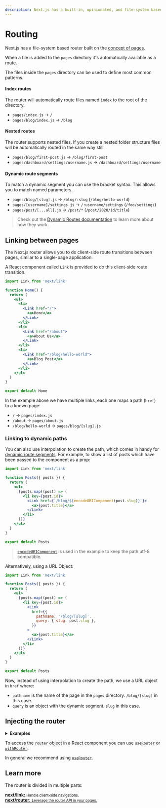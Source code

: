 ```yaml
---
description: Next.js has a built-in, opinionated, and file-system based Router. You can learn how it works here.
---
```


# Routing

Next.js has a file-system based router built on the [concept of pages](/docs/basic-features/pages.md).

When a file is added to the `pages` directory it's automatically available as a route.

The files inside the `pages` directory can be used to define most common patterns.

#### Index routes

The router will automatically route files named `index` to the root of the directory.

- `pages/index.js` → `/`
- `pages/blog/index.js` → `/blog`

#### Nested routes

The router supports nested files. If you create a nested folder structure files will be automatically routed in the same way still.

- `pages/blog/first-post.js` → `/blog/first-post`
- `pages/dashboard/settings/username.js` → `/dashboard/settings/username`

#### Dynamic route segments

To match a dynamic segment you can use the bracket syntax. This allows you to match named parameters.

- `pages/blog/[slug].js` → `/blog/:slug` (`/blog/hello-world`)
- `pages/[username]/settings.js` → `/:username/settings` (`/foo/settings`)
- `pages/post/[...all].js` → `/post/*` (`/post/2020/id/title`)

> Check out the [Dynamic Routes documentation](/docs/routing/dynamic-routes.md) to learn more about how they work.

## Linking between pages

The Next.js router allows you to do client-side route transitions between pages, similar to a single-page application.

A React component called `Link` is provided to do this client-side route transition.

```jsx
import Link from 'next/link'

function Home() {
  return (
    <ul>
      <li>
        <Link href="/">
          <a>Home</a>
        </Link>
      </li>
      <li>
        <Link href="/about">
          <a>About Us</a>
        </Link>
      </li>
      <li>
        <Link href="/blog/hello-world">
          <a>Blog Post</a>
        </Link>
      </li>
    </ul>
  )
}

export default Home
```

In the example above we have multiple links, each one maps a path (`href`) to a known page:

- `/` → `pages/index.js`
- `/about` → `pages/about.js`
- `/blog/hello-world` → `pages/blog/[slug].js`

### Linking to dynamic paths

You can also use interpolation to create the path, which comes in handy for [dynamic route segments](#dynamic-route-segments). For example, to show a list of posts which have been passed to the component as a prop:

```jsx
import Link from 'next/link'

function Posts({ posts }) {
  return (
    <ul>
      {posts.map((post) => (
        <li key={post.id}>
          <Link href={`/blog/${encodeURIComponent(post.slug)}`}>
            <a>{post.title}</a>
          </Link>
        </li>
      ))}
    </ul>
  )
}

export default Posts
```

> [`encodeURIComponent`](https://developer.mozilla.org/en-US/docs/Web/JavaScript/Reference/Global_Objects/encodeURIComponent) is used in the example to keep the path utf-8 compatible.

Alternatively, using a URL Object:

```jsx
import Link from 'next/link'

function Posts({ posts }) {
  return (
    <ul>
      {posts.map((post) => (
        <li key={post.id}>
          <Link
            href={{
              pathname: '/blog/[slug]',
              query: { slug: post.slug },
            }}
          >
            <a>{post.title}</a>
          </Link>
        </li>
      ))}
    </ul>
  )
}

export default Posts
```

Now, instead of using interpolation to create the path, we use a URL object in `href` where:

- `pathname` is the name of the page in the `pages` directory. `/blog/[slug]` in this case.
- `query` is an object with the dynamic segment. `slug` in this case.

## Injecting the router

<details>
  <summary><b>Examples</b></summary>
  <ul>
    <li><a href="https://github.com/last.js/next.js/tree/canary/examples/dynamic-routing">Dynamic Routing</a></li>
  </ul>
</details>

To access the [`router` object](/docs/api-reference/next/router.md#router-object) in a React component you can use [`useRouter`](/docs/api-reference/next/router.md#useRouter) or [`withRouter`](/docs/api-reference/next/router.md#withRouter).

In general we recommend using [`useRouter`](/docs/api-reference/next/router.md#useRouter).

## Learn more

The router is divided in multiple parts:

<div class="card">
  <a href="/docs/api-reference/next/link.md">
    <b>next/link:</b>
    <small>Handle client-side navigations.</small>
  </a>
</div>

<div class="card">
  <a href="/docs/api-reference/next/router.md">
    <b>next/router:</b>
    <small>Leverage the router API in your pages.</small>
  </a>
</div>
